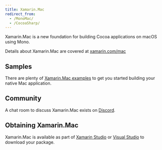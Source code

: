 ```yaml
---
title: Xamarin.Mac
redirect_from:
  - /MonoMac/
  - /CocoaSharp/
---
```


Xamarin.Mac is a new foundation for building Cocoa applications on macOS using Mono.

Details about Xamarin.Mac are covered at [xamarin.com/mac](http://xamarin.com/mac)

## Samples

There are plenty of [Xamarin.Mac examples](https://developer.xamarin.com/samples/mac/all/) to get you started building your native Mac application.

## Community

A chat room to discuss Xamarin.Mac exists on [Discord](https://www.mono-project.com/community/help/chat).

## Obtaining Xamarin.Mac

Xamarin.Mac is available as part of [Xamarin Studio](https://www.xamarin.com/studio) or [Visual Studio](https://www.visualstudio.com/en-us/visual-studio-homepage-vs.aspx) to download your package.
